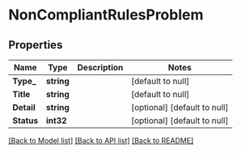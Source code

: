 # NonCompliantRulesProblem

## Properties
Name | Type | Description | Notes
------------ | ------------- | ------------- | -------------
**Type_** | **string** |  | [default to null]
**Title** | **string** |  | [default to null]
**Detail** | **string** |  | [optional] [default to null]
**Status** | **int32** |  | [optional] [default to null]

[[Back to Model list]](../README.md#documentation-for-models) [[Back to API list]](../README.md#documentation-for-api-endpoints) [[Back to README]](../README.md)

